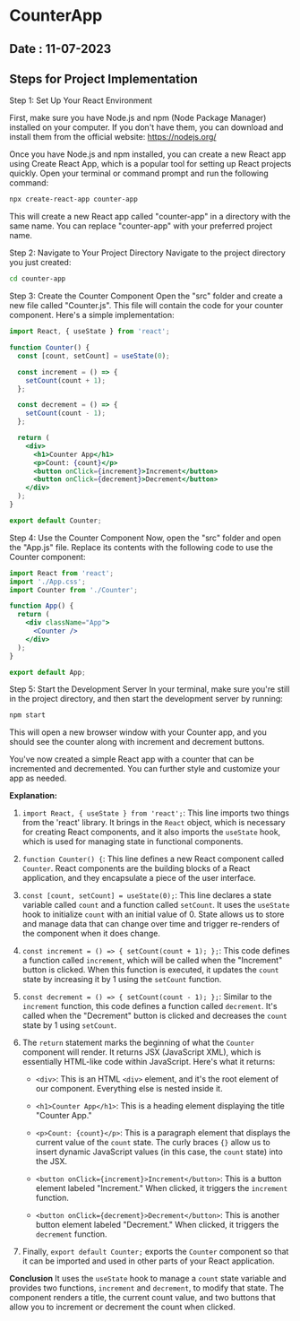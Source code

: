 # CounterApp
## Date : 11-07-2023
## Steps for Project Implementation


Step 1: Set Up Your React Environment

First, make sure you have Node.js and npm (Node Package Manager) installed on your computer. If you don't have them, you can download and install them from the official website: https://nodejs.org/

Once you have Node.js and npm installed, you can create a new React app using Create React App, which is a popular tool for setting up React projects quickly. Open your terminal or command prompt and run the following command:

```bash
npx create-react-app counter-app
```

This will create a new React app called "counter-app" in a directory with the same name. You can replace "counter-app" with your preferred project name.

Step 2: Navigate to Your Project Directory
Navigate to the project directory you just created:

```bash
cd counter-app
```

Step 3: Create the Counter Component
Open the "src" folder and create a new file called "Counter.js". This file will contain the code for your counter component. Here's a simple implementation:

```jsx
import React, { useState } from 'react';

function Counter() {
  const [count, setCount] = useState(0);

  const increment = () => {
    setCount(count + 1);
  };

  const decrement = () => {
    setCount(count - 1);
  };

  return (
    <div>
      <h1>Counter App</h1>
      <p>Count: {count}</p>
      <button onClick={increment}>Increment</button>
      <button onClick={decrement}>Decrement</button>
    </div>
  );
}

export default Counter;
```

Step 4: Use the Counter Component
Now, open the "src" folder and open the "App.js" file. Replace its contents with the following code to use the Counter component:

```jsx
import React from 'react';
import './App.css';
import Counter from './Counter';

function App() {
  return (
    <div className="App">
      <Counter />
    </div>
  );
}

export default App;
```

Step 5: Start the Development Server
In your terminal, make sure you're still in the project directory, and then start the development server by running:

```bash
npm start
```

This will open a new browser window with your Counter app, and you should see the counter along with increment and decrement buttons.

You've now created a simple React app with a counter that can be incremented and decremented. You can further style and customize your app as needed.

**Explanation:**

1. `import React, { useState } from 'react';`: This line imports two things from the 'react' library. It brings in the `React` object, which is necessary for creating React components, and it also imports the `useState` hook, which is used for managing state in functional components.

2. `function Counter() {`: This line defines a new React component called `Counter`. React components are the building blocks of a React application, and they encapsulate a piece of the user interface.

3. `const [count, setCount] = useState(0);`: This line declares a state variable called `count` and a function called `setCount`. It uses the `useState` hook to initialize `count` with an initial value of 0. State allows us to store and manage data that can change over time and trigger re-renders of the component when it does change.

4. `const increment = () => { setCount(count + 1); };`: This code defines a function called `increment`, which will be called when the "Increment" button is clicked. When this function is executed, it updates the `count` state by increasing it by 1 using the `setCount` function.

5. `const decrement = () => { setCount(count - 1); };`: Similar to the `increment` function, this code defines a function called `decrement`. It's called when the "Decrement" button is clicked and decreases the `count` state by 1 using `setCount`.

6. The `return` statement marks the beginning of what the `Counter` component will render. It returns JSX (JavaScript XML), which is essentially HTML-like code within JavaScript. Here's what it returns:
   
   - `<div>`: This is an HTML `<div>` element, and it's the root element of our component. Everything else is nested inside it.
   
   - `<h1>Counter App</h1>`: This is a heading element displaying the title "Counter App."

   - `<p>Count: {count}</p>`: This is a paragraph element that displays the current value of the `count` state. The curly braces `{}` allow us to insert dynamic JavaScript values (in this case, the `count` state) into the JSX.

   - `<button onClick={increment}>Increment</button>`: This is a button element labeled "Increment." When clicked, it triggers the `increment` function.

   - `<button onClick={decrement}>Decrement</button>`: This is another button element labeled "Decrement." When clicked, it triggers the `decrement` function.

7. Finally, `export default Counter;` exports the `Counter` component so that it can be imported and used in other parts of your React application.

**Conclusion**
It uses the `useState` hook to manage a `count` state variable and provides two functions, `increment` and `decrement`, to modify that state. The component renders a title, the current count value, and two buttons that allow you to increment or decrement the count when clicked.